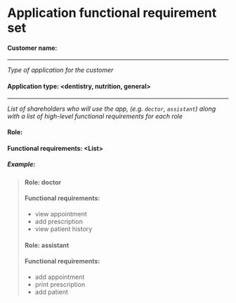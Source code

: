 # Application functional requirement set

 #### Customer name: <Text>
 ---
 *Type of application for the customer*
 #### Application type: <dentistry, nutrition, general>
 ---
 *List of shareholders who will use the app, (e.g. `doctor`, `assistant`) along with a list of high-level functional requirements for each role*
 #### Role: <Text>
 #### Functional requirements: <List<Requirement>>
 
 ##### Example:
 > #### Role: doctor
 >  #### Functional requirements: 
 >    - view appointment
 >    - add prescription
 >    - view patient history
 > #### Role: assistant
 >  #### Functional requirements: 
 >    - add appointment
 >    - print prescription
 >    - add patient 
